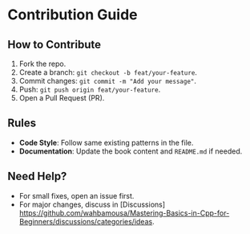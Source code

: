 # Contribution Guide  

## How to Contribute  
1. Fork the repo.  
2. Create a branch: `git checkout -b feat/your-feature`.  
3. Commit changes: `git commit -m "Add your message"`.  
4. Push: `git push origin feat/your-feature`.  
5. Open a Pull Request (PR).  

## Rules  
- **Code Style**: Follow same existing patterns in the file.  
- **Documentation**: Update the book content and `README.md` if needed.  

## Need Help?  
- For small fixes, open an issue first.  
- For major changes, discuss in [Discussions] https://github.com/wahbamousa/Mastering-Basics-in-Cpp-for-Beginners/discussions/categories/ideas.  
